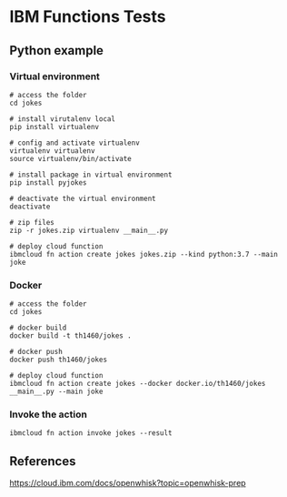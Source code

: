 # IBM Functions Tests

## Python example

### Virtual environment

```
# access the folder
cd jokes

# install virutalenv local
pip install virtualenv 

# config and activate virtualenv
virtualenv virtualenv
source virtualenv/bin/activate

# install package in virtual environment
pip install pyjokes

# deactivate the virtual environment
deactivate

# zip files
zip -r jokes.zip virtualenv __main__.py

# deploy cloud function
ibmcloud fn action create jokes jokes.zip --kind python:3.7 --main joke
```

### Docker

```
# access the folder
cd jokes

# docker build
docker build -t th1460/jokes .

# docker push
docker push th1460/jokes

# deploy cloud function
ibmcloud fn action create jokes --docker docker.io/th1460/jokes __main__.py --main joke
```

### Invoke the action

```
ibmcloud fn action invoke jokes --result
```

## References
https://cloud.ibm.com/docs/openwhisk?topic=openwhisk-prep
